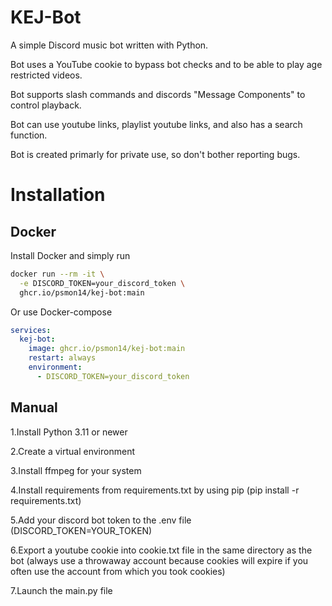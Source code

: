 # KEJ-Bot

A simple Discord music bot written with Python.

Bot uses a YouTube cookie to bypass bot checks and to be able to play age restricted videos.

Bot supports slash commands and discords "Message Components" to control playback.

Bot can use youtube links, playlist youtube links, and also has a search function.

Bot is created primarly for private use, so don't bother reporting bugs.

# Installation

## Docker

Install Docker and simply run

```bash
docker run --rm -it \
  -e DISCORD_TOKEN=your_discord_token \
  ghcr.io/psmon14/kej-bot:main
```

Or use Docker-compose

```yaml
services:
  kej-bot:
    image: ghcr.io/psmon14/kej-bot:main
    restart: always
    environment:
      - DISCORD_TOKEN=your_discord_token
```

## Manual

1.Install Python 3.11 or newer

2.Create a virtual environment

3.Install ffmpeg for your system

4.Install requirements from requirements.txt by using pip (pip install -r requirements.txt)

5.Add your discord bot token to the .env file (DISCORD_TOKEN=YOUR_TOKEN)

6.Export a youtube cookie into cookie.txt file in the same directory as the bot (always use a throwaway account because cookies will expire if you often use the account from which you took cookies)

7.Launch the main.py file
